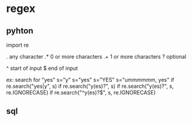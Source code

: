 # regex

## pyhton

import re

. any character
.* 0 or more characters
.+ 1 or more characters
? optional

^ start of input
$ end of input


ex: search for "yes"
s="y"
s="yes"
s="YES"
s="ummmmmm, yes"
if re.search("yes|y", s)
if re.search("y(es)?", s)
if re.search("y(es)?", s, re.IGNORECASE)
if re.search("^y(es)?$", s, re.IGNORECASE)


## sql
